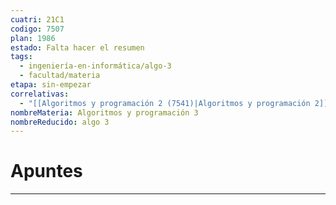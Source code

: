 ```yaml
---
cuatri: 21C1
codigo: 7507
plan: 1986
estado: Falta hacer el resumen
tags:
  - ingeniería-en-informática/algo-3
  - facultad/materia
etapa: sin-empezar
correlativas:
  - "[[Algoritmos y programación 2 (7541)|Algoritmos y programación 2]]"
nombreMateria: Algoritmos y programación 3
nombreReducido: algo 3
---
```

# Apuntes 
---
